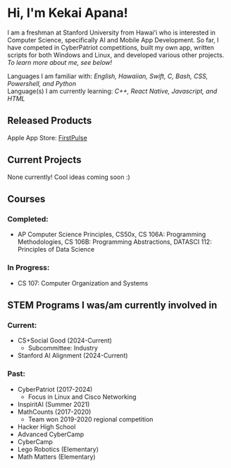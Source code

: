 # Hi, I'm Kekai Apana!

I am a freshman at Stanford University from Hawaiʻi who is interested in Computer Science, specifically AI and Mobile App Development. So far, I have competed in CyberPatriot competitions, built my own app, written scripts for both Windows and Linux, and developed various other projects.    
*To learn more about me, see below!*  

Languages I am familiar with: *English, Hawaiian, Swift, C, Bash, CSS, Powershell, and Python*  
Language(s) I am currently learning: *C++, React Native, Javascript, and HTML*

## Released Products

Apple App Store: [FirstPulse](https://sites.google.com/view/firstpulseapp/firstpulse)

## Current Projects

None currently! Cool ideas coming soon :)

## Courses

### Completed:
- AP Computer Science Principles, CS50x, CS 106A: Programming Methodologies, CS 106B: Programming Abstractions, DATASCI 112: Principles of Data Science

### In Progress:  
- CS 107: Computer Organization and Systems

## STEM Programs I was/am currently involved in

### Current:  
- CS+Social Good (2024-Current)
  - Subcommittee: Industry
- Stanford AI Alignment (2024-Current)  

### Past:
- CyberPatriot (2017-2024)
  - Focus in Linux and Cisco Networking
- InspiritAI (Summer 2021)
- MathCounts (2017-2020)
  - Team won 2019-2020 regional competition
- Hacker High School
- Advanced CyberCamp
- CyberCamp
- Lego Robotics (Elementary)
- Math Matters (Elementary)
